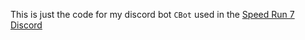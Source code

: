 This is just the code for my discord bot ``CBot`` used in the [Speed Run 7 Discord](https://discord.gg/A93r5Cn)

